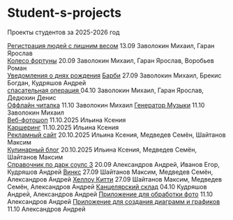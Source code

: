 # Student-s-projects
Проекты студентов за 2025-2026 год

[Регистрация людей с лишним весом](https://github.com/Sunder32/ASSADSAD) 13.09  Заволокин Михаил, Гаран Ярослав  
[Колесо фортуны](https://github.com/Sunder32/fortuna) 20.09 Заволокин Михаил, Гаран Ярослав, Воробьев Роман  
[Уведомления о днях рождения](https://github.com/Sunder32/YvedDr) [Барби](https://github.com/Sunder32/BarbE) 27.09 Заволокин Михаил, Брекис Богдан, Кудряшов Андрей  
[спасательная операция ](https://github.com/Sunder32/BoshBash) 04.10 Заволокин Михаил, Гаран Ярослав, Дедюхин Денис  
[Оффлайн читалка](https://github.com/Sunder32/Kniga) 11.10 Заволокин Михаил
[Генератор Музыки](https://github.com/Sunder32/Music) 11.10 Заволокин Михаил
<br>
[Веб-фотошоп](https://github.com/Hioka3/webphotoshop) 11.10.2025 Ильина Ксения <br>
[Каршеринг](https://github.com/Hioka3/carshering) 11.10.2025 Ильина Ксения <br>
[Рекламный сайт](https://github.com/Hioka3/coffim-sales-website) 20.10.2025 Ильина Ксения, Медведев Семён, Шайтанов Максим <br>
[Кулинарный блог](https://github.com/Hioka3/culinary-blog) 20.10.2025 Ильина Ксения, Медведев Семён, Шайтанов Максим <br>
[Cправочник по дарк соулс 3](https://github.com/Freez0n/dark-souls-3-handbook) 20.09 Александров Андрей, Иванов Егор, Кудряшов Андрей
[Винкс](https://github.com/Freez0n/winx) 27.09 Шайтанов Максим, Медведев Семён, Александров Андрей
[Хеллоу Китти](https://github.com/Freez0n/hello_kitty) 27.09 Шайтанов Максим, Медведев Семён, Александров Андрей
[Канцелярский склад](https://github.com/Freez0n/Warehouse) 04.10 Кудряшов Андрей, Александров Андрей
[Приложение для обработки фото](https://github.com/Freez0n/PhotoFilterApp) 11.10 Александров Андрей
[Приложение для создания диаграмм и графиков](https://github.com/Freez0n/chart) 11.10 Александров Андрей
